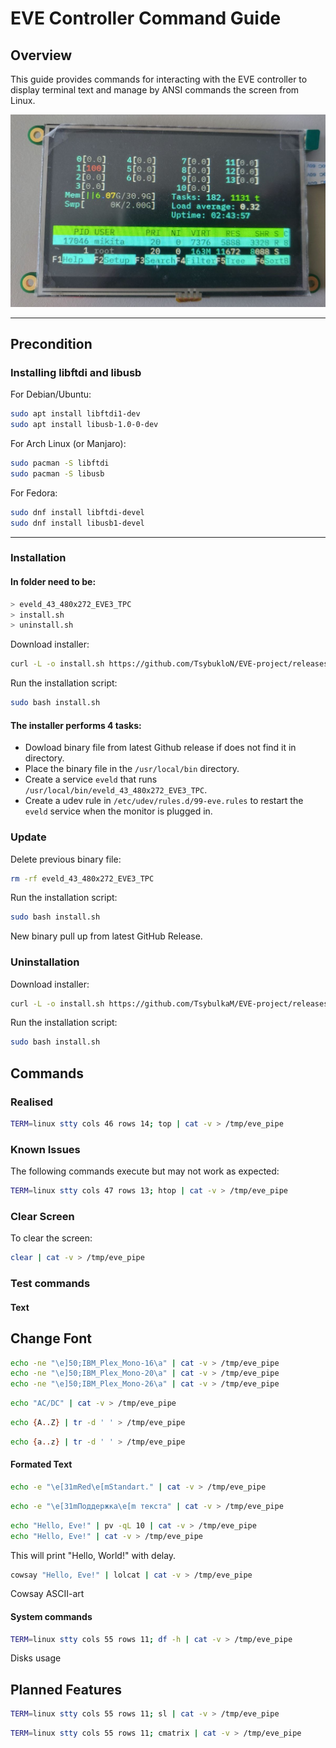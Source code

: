 # EVE Controller Command Guide

## Overview

This guide provides commands for interacting with the EVE controller to display terminal text and manage by ANSI commands the screen from Linux.

![htop](docs/htop_demo.jpg)

---

## Precondition

### Installing libftdi and libusb

For Debian/Ubuntu:
```bash
sudo apt install libftdi1-dev
sudo apt install libusb-1.0-0-dev
```
For Arch Linux (or Manjaro):
```bash
sudo pacman -S libftdi
sudo pacman -S libusb
```

For Fedora:
```bash
sudo dnf install libftdi-devel
sudo dnf install libusb1-devel
```

---

### Installation

#### In folder need to be: 

``` bash
> eveld_43_480x272_EVE3_TPC
> install.sh
> uninstall.sh
```

Download installer:

``` bash
curl -L -o install.sh https://github.com/TsybukloN/EVE-project/releases/latest/download/install.sh
```

Run the installation script:

``` bash
sudo bash install.sh
```

#### The installer performs 4 tasks:

- Dowload binary file from latest Github release if does not find it in directory.
- Place the binary file in the `/usr/local/bin` directory.
- Create a service `eveld` that runs `/usr/local/bin/eveld_43_480x272_EVE3_TPC`.
- Create a udev rule in `/etc/udev/rules.d/99-eve.rules` to restart the `eveld` service when the monitor is plugged in.

### Update

Delete previous binary file:

```bash
rm -rf eveld_43_480x272_EVE3_TPC
```

Run the installation script:

``` bash
sudo bash install.sh
```

New binary pull up from latest GitHub Release.

### Uninstallation

Download installer:

``` bash
curl -L -o install.sh https://github.com/TsybulkaM/EVE-project/releases/download/v1.0.1/install.sh
```

Run the installation script:

``` bash
sudo bash install.sh
```


## Commands

### Realised 

```bash
TERM=linux stty cols 46 rows 14; top | cat -v > /tmp/eve_pipe
```

### Known Issues

The following commands execute but may not work as expected:

```bash
TERM=linux stty cols 47 rows 13; htop | cat -v > /tmp/eve_pipe
```

### Clear Screen 
To clear the screen:
```bash
clear | cat -v > /tmp/eve_pipe
```

### Test commands

#### Text

## Change Font

```bash
echo -ne "\e]50;IBM_Plex_Mono-16\a" | cat -v > /tmp/eve_pipe
echo -ne "\e]50;IBM_Plex_Mono-20\a" | cat -v > /tmp/eve_pipe
echo -ne "\e]50;IBM_Plex_Mono-26\a" | cat -v > /tmp/eve_pipe
```

```bash
echo "AC/DC" | cat -v > /tmp/eve_pipe
```

```bash
echo {A..Z} | tr -d ' ' > /tmp/eve_pipe
```

```bash
echo {a..z} | tr -d ' ' > /tmp/eve_pipe
```

#### Formated Text

```bash
echo -e "\e[31mRed\e[mStandart." | cat -v > /tmp/eve_pipe
```

```bash
echo -e "\e[31mПоддержка\e[m текста" | cat -v > /tmp/eve_pipe
```

```bash
echo "Hello, Eve!" | pv -qL 10 | cat -v > /tmp/eve_pipe
echo "Hello, Eve!" | cat -v > /tmp/eve_pipe
```
This will print "Hello, World!" with delay.

```bash
cowsay "Hello, Eve!" | lolcat | cat -v > /tmp/eve_pipe
```
Cowsay ASCII-art

#### System commands 

```bash
TERM=linux stty cols 55 rows 11; df -h | cat -v > /tmp/eve_pipe
```
Disks usage

## Planned Features

```bash
TERM=linux stty cols 55 rows 11; sl | cat -v > /tmp/eve_pipe
```

```bash
TERM=linux stty cols 55 rows 11; cmatrix | cat -v > /tmp/eve_pipe
```

